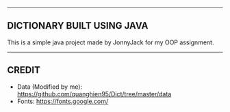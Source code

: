 ---------------------------    
DICTIONARY BUILT USING JAVA  
---------------------------  
  
This is a simple java project made by JonnyJack for my OOP assignment.  
  
------  
CREDIT  
------  
  
* Data (Modified by me): https://github.com/quanghien95/Dict/tree/master/data  
* Fonts: https://fonts.google.com/

